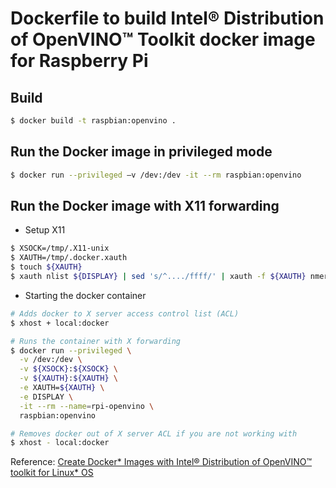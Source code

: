 # Dockerfile to build Intel® Distribution of OpenVINO™ Toolkit docker image for Raspberry Pi

## Build

~~~bash
$ docker build -t raspbian:openvino .
~~~

## Run the Docker image in privileged mode

~~~bash
$ docker run --privileged –v /dev:/dev -it --rm raspbian:openvino
~~~

## Run the Docker image with X11 forwarding

- Setup X11

~~~bash
$ XSOCK=/tmp/.X11-unix
$ XAUTH=/tmp/.docker.xauth
$ touch ${XAUTH}
$ xauth nlist ${DISPLAY} | sed 's/^..../ffff/' | xauth -f ${XAUTH} nmerge -
~~~

- Starting the docker container

~~~bash
# Adds docker to X server access control list (ACL)
$ xhost + local:docker

# Runs the container with X forwarding
$ docker run --privileged \
  -v /dev:/dev \
  -v ${XSOCK}:${XSOCK} \
  -v ${XAUTH}:${XAUTH} \
  -e XAUTH=${XAUTH} \
  -e DISPLAY \
  -it --rm --name=rpi-openvino \
  raspbian:openvino

# Removes docker out of X server ACL if you are not working with
$ xhost - local:docker
 ~~~

Reference: [Create Docker* Images with Intel® Distribution of OpenVINO™ toolkit for Linux* OS
](https://docs.openvinotoolkit.org/latest/_docs_install_guides_installing_openvino_docker.html#building_docker_image_for_intel_movidius_neural_compute_stick)
